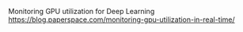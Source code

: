Monitoring GPU utilization for Deep Learning <br>
https://blog.paperspace.com/monitoring-gpu-utilization-in-real-time/

